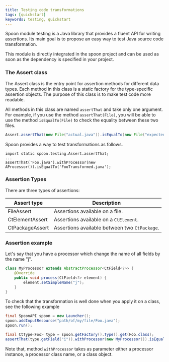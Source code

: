 ```yaml
---
title: Testing code transformations
tags: [quickstart]
keywords: testing, quickstart
---
```



Spoon module testing is a Java library that provides a fluent API for writing assertions. 
Its main goal is to propose an easy way to test Java source code transformation.

This module is directly integrated in the spoon project and can be used as soon as the
dependency is specified in your project.

### The Assert class

The Assert class is the entry point for assertion methods for different data types.
Each method in this class is a static factory for the type-specific assertion objects. 
The purpose of this class is to make test code more readable.

All methods in this class are named `assertThat` and take only one argument. For example, 
if you use the method `assertThat(File)`, you will be able to use the method 
`isEqualTo(File)` to check the equality between these two files.

```java
Assert.assertThat(new File("actual.java")).isEqualTo(new File("expected.java"));
```

Spoon provides a way to test transformations as follows.

```
import static spoon.testing.Assert.assertThat;
...
assertThat('Foo.java').withProcessor(new AProcessor()).isEqualTo('FooTransformed.java');
```

### Assertion Types

There are three types of assertions:

Assert type | Description
-------------|------------
FileAssert | Assertions available on a file.
CtElementAssert | Assertions available on a `CtElement`.
CtPackageAssert | Assertions available between two `CtPackage`.

### Assertion example

Let's say that you have a processor which change the name of all fields by the name "j".

```java
class MyProcessor extends AbstractProcessor<CtField<?>> {
	@Override
	public void process(CtField<?> element) {
		element.setSimpleName("j");
	}
}
```

To check that the transformation is well done when you apply it on a class, see the following example

```java
final SpoonAPI spoon = new Launcher();
spoon.addInputResource("path/of/my/file/Foo.java");
spoon.run();

final CtType<Foo> type = spoon.getFactory().Type().get(Foo.class);
assertThat(type.getField("i")).withProcessor(new MyProcessor()).isEqualTo("public int j;");
```

Note that, method `withProcessor` takes as parameter either a processor instance, a processor class name, or a class object.
